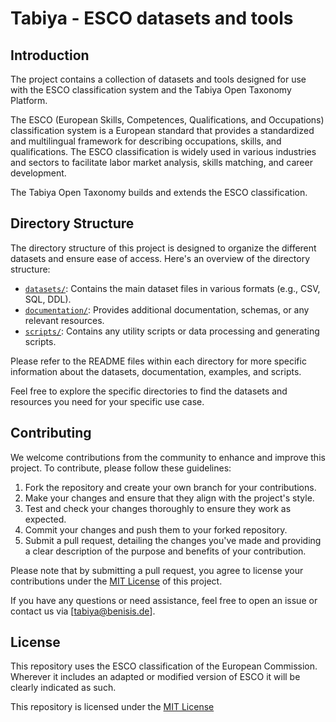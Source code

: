 # Tabiya - ESCO datasets and tools

## Introduction

The project contains a collection of datasets and tools designed for use with the ESCO classification system and the Tabiya Open Taxonomy Platform. 

The ESCO (European Skills, Competences, Qualifications, and Occupations) classification system is a European standard that provides a standardized and multilingual framework for describing occupations, skills, and qualifications. The ESCO classification is widely used in various industries and sectors to facilitate labor market analysis, skills matching, and career development.

The Tabiya Open Taxonomy builds and extends the ESCO classification.

## Directory Structure

The directory structure of this project is designed to organize the different datasets and ensure ease of access. Here's an overview of the directory structure:

- [`datasets/`](datasets/README.md): Contains the main dataset files in various formats (e.g., CSV, SQL, DDL).
- [`documentation/`](documentation/README.md): Provides additional documentation, schemas, or any relevant resources.
- [`scripts/`](scripts/README.md): Contains any utility scripts or data processing and generating scripts.

Please refer to the README files within each directory for more specific information about the datasets, documentation, examples, and scripts.


Feel free to explore the specific directories to find the datasets and resources you need for your specific use case.

## Contributing

We welcome contributions from the community to enhance and improve this project. To contribute, please follow these guidelines:

1. Fork the repository and create your own branch for your contributions.
2. Make your changes and ensure that they align with the project's style.
3. Test and check your changes thoroughly to ensure they work as expected.
4. Commit your changes and push them to your forked repository.
5. Submit a pull request, detailing the changes you've made and providing a clear description of the purpose and benefits of your contribution.

Please note that by submitting a pull request, you agree to license your contributions under the [MIT License](LICENSE) of this project.

If you have any questions or need assistance, feel free to open an issue or contact us via [tabiya@benisis.de].

## License

This repository uses the ESCO classification of the European Commission. Wherever it includes an adapted or modified version of ESCO it will be clearly indicated as such.

This repository is licensed under the [MIT License](LICENSE)